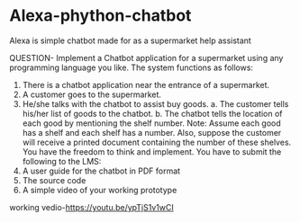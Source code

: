 # Alexa-phython-chatbot
Alexa is simple chatbot made for as a supermarket help assistant

QUESTION-
Implement a Chatbot application for a supermarket using any programming
language you like.
The system functions as follows:
1. There is a chatbot application near the entrance of a supermarket.
2. A customer goes to the supermarket.
3. He/she talks with the chatbot to assist buy goods.
a. The customer tells his/her list of goods to the chatbot.
b. The chatbot tells the location of each good by mentioning the shelf
number.
Note: Assume each good has a shelf and each shelf has a number.
Also, suppose the customer will receive a printed document
containing the number of these shelves.
You have the freedom to think and implement.
You have to submit the following to the LMS:
1. A user guide for the chatbot in PDF format
2. The source code
3. A simple video of your working prototype


working vedio-https://youtu.be/ypTjS1v1wCI
